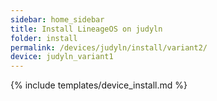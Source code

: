 ```yaml
---
sidebar: home_sidebar
title: Install LineageOS on judyln
folder: install
permalink: /devices/judyln/install/variant2/
device: judyln_variant1
---
```

{% include templates/device_install.md %}
